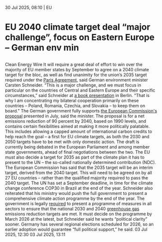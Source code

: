 30 Jul 2025, 08:10
| 
EU
# EU 2040 climate target deal “major challenge”, focus on Eastern Europe – German env min
## 
Clean Energy Wire
It will require a great deal of effort to win over the majority of EU member states by September to agree on a 2040 climate target for the bloc, as well as find unanimity for the union’s 2035 target required under the [Paris Agreement](https://www.cleanenergywire.org/glossary/letter_p#paris_agreement), said German environment minister Carsten Schneider.
“This is a major challenge, and we must focus in particular on the countries of Central and Eastern Europe and their specific circumstances,” said Schneider at [a book presentation](https://www.publix.de/en/events/buchpremiere-am-kipppunkt-wo-das-klima-zu-kollabieren-droht-und-wie-wir-uns-noch-retten-k%C3%B6nnen) in Berlin. “That is why I am concentrating my bilateral cooperation primarily on these countries – Poland, Romania, Czechia, and Slovakia – to keep them on board.”
The German government fully supports [the European Commission's proposal](https://www.cleanenergywire.org/factsheets/qa-eu-propose-2040-emissions-reduction-target) presented in July, said the minister. The proposal is for a net emissions reduction of 90 percent by 2040, based on 1990 levels, and contains certain flexibilities aimed at making it more politically palatable. This includes allowing a capped amount of international carbon credits to help reach the goal – a first for EU climate targets, as both the 2030 and 2050 targets have to be met with only domestic action. The draft is currently being debated in the European Parliament and among member state governments, ahead of final negotiations between the two.
The EU must also decide a target for 2035 as part of the climate plan it has to present to the UN – the so-called nationally determined contribution (NDC). The European Commission has said that the 2035 target will be an interim target, derived from the 2040 target. This will need to be agreed on by all 27 EU countries – rather than the qualified majority required to pass the 2040 target. The UN has set a September deadline, in time for the climate change conference COP30 in Brazil at the end of the year.
Schneider also reiterated that his ministry would push the full government to present a comprehensive climate action programme by the end of the year. The government is legally [required](https://www.gesetze-im-internet.de/ksg/BJNR251310019.html#BJNR251310019BJNG000300000) to present a programme of measures in all sectors to ensure that the national 2030 and 2040 [greenhouse gas](https://www.cleanenergywire.org/glossary/letter_g#greenhouse_gas) emissions reduction targets are met. It must decide on the programme by March 2026 at the latest, but Schneider said he wants “political clarity” sooner. Germany has several regional elections scheduled for 2026, so an earlier adoption would guarantee “full political support,” he said.
03 Jul 2025, 12:30
03 Jul 2025, 13:11